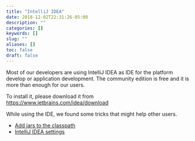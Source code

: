 ```yaml
---
title: "IntelliJ IDEA"
date: 2018-12-02T22:31:26-05:00
description: ""
categories: []
keywords: []
slug: ""
aliases: []
toc: false
draft: false
---
```


Most of our developers are using IntelliJ IDEA as IDE for the platform develop or application development. The community edition is free and it is more than enough for our users. 

To install it, please download it from https://www.jetbrains.com/idea/download

While using the IDE, we found some tricks that might help other users. 

* [Add jars to the classpath](/tool/idea/classpath/)
* [IntelliJ IDEA settings](/tool/idea/settings/)


